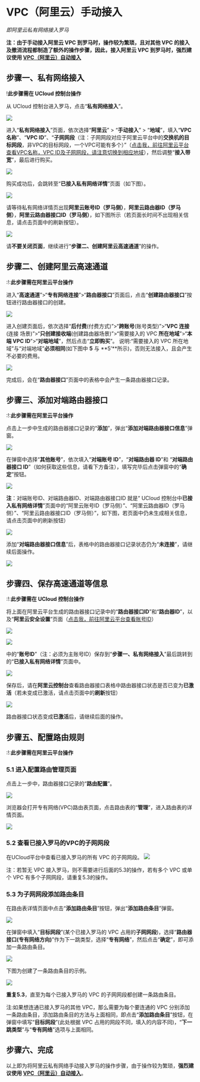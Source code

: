 

# VPC（阿里云）手动接入

*即阿里云私有网络接入罗马*

**注：由于手动接入阿里云 VPC 到罗马时，操作较为繁琐，且对其他 VPC 的接入及撤消流程都制造了额外的操作步骤，因此，接入阿里云 VPC
到罗马时，强烈建议使用 [VPC（阿里云）自动接入](roma/operation/ali_auto_access)**

## 步骤一、私有网络接入

\!**<span class="underline">此步骤需在 UCloud 控制台操作</span>**

从 UCloud 控制台进入罗马，点击“**私有网络接入**”。

![](/images/operation/私有网络接入.png)

进入“**私有网络接入**”页面，依次选择“**阿里云**” \> “**手动接入**” \>
“**地域**”，填入“**VPC名称**”、“**VPC
ID**”、“**子网网段**（注：子网网段对应于阿里云平台中的**交换机的目标网段**，非VPC的目标网段，一个VPC可能有多个）”（[点击我，前往阿里云平台查看VPC名称，VPC
ID及子网网段，请注意切换到相应地域](https://vpc.console.aliyun.com)），然后调整“**接入带宽**”，最后进行购买。

![](/images/operation/ali_manual_access/step11.png)

购买成功后，会跳转至“**已接入私有网络详情**”页面（如下图）。

![](/images/operation/ali_manual_access/step12.png)

请等待私有网络详情页出现**阿里云账号ID（罗马侧）**，**阿里云路由器ID（罗马侧）**，**阿里云路由器接口ID（罗马侧）**，如下图所示（若页面长时间不出现相关信息，请点击页面中的刷新按钮）。

![](/images/operation/ali_manual_access/step15.png)

请**不要关闭页面**，继续进行“**步骤二、创建阿里云高速通道**”的操作。

## 步骤二、创建阿里云高速通道

:\!:**<span class="underline">此步骤需在阿里云平台操作</span>**

进入“**高速通道**”\>“**专有网络连接**”\>“**路由器接口**”页面后，点击“**创建路由器接口**”按钮进行路由器接口的创建。

![](/images/operation/ali_manual_access/step1.png)

进入创建页面后，依次选择“**后付费**(付费方式)”\>“**跨账号**(账号类型)”\>“**VPC 连接**(连接
场景)”\>“**只创建接收端**(创建路由器场景)”\>“需要接入的 VPC **所在地域**”\>“**本端
VPC ID**”\>“**对端地域**”，然后点击“**立即购买**”。 说明:“需要接入的 VPC
所在地域”与“对端地域”**必须相同**(如下图中 **5** 与
**5’**所示)，否则无法接入，且会产生不必要的费用。

![](/images/operation/ali_manual_access/step2.png)

完成后，会在“**路由器接口**”页面中的表格中会产生一条路由器接口记录。

## 步骤三、添加对端路由器接口

:\!:**<span class="underline">此步骤需在阿里云平台操作</span>**

点击上一步中生成的路由器接口记录的“**添加**”，弹出“**添加对端路由器接口信息**”弹窗。

![](/images/operation/ali_manual_access/step3.png)

在弹窗中选择“**其他账号**”，依次填入“**对端账号 ID**”，“**对端路由器 ID**”和 “**对端路由器接口
ID**”（如何获取这些信息，请看下方备注），填写完毕后点击弹窗中的“**确定**”按钮。

![](/images/operation/ali_manual_access/step4.png)

**注**：对端账号ID、对端路由器ID、对端路由器接口ID 就是“ UCloud
控制台中**已接入私有网络详情**”页面中的“阿里云账号ID（罗马侧）”、“阿里云路由器ID（罗马侧）”、“阿里云路由器接口ID（罗马侧）”，如下图，若页面中仍未生成相关信息，请点击页面中的刷新按钮）

![](/images/operation/ali_manual_access/step15.png)

添加“**对端路由器接口信息**”后，表格中的路由器接口记录状态仍为“**未连接**”，请继续后面操作。

![](/images/operation/ali_manual_access/step5.png)

## 步骤四、保存高速通道等信息

:\!:**<span class="underline">此步骤需在 UCloud 控制台操作</span>**

将上面在阿里云平台生成的路由器接口记录中的“**路由器接口ID**”和“**路由器ID**”，以及“**阿里云安全设置**”页面（[点击我，前往阿里云平台查看账号ID](https://account.console.aliyun.com/#/secure)）

![](/images/operation/ali_manual_access/step13.png)

![](/images/operation/ali_auth/step1.png)

中的“**账号ID**”（注：必须为主账号ID）保存到“**步骤一、私有网络接入**”最后跳转到的“**已接入私有网络详情**”页面中。

![](/images/operation/ali_manual_access/step14.png)

保存后，请在**阿里云控制台**查看路由器接口表格中路由器接口状态是否已变为**已激活**（若未变成已激活，请点击页面中的**刷新**按钮）

![](/images/operation/ali_manual_access/step5.1.png)

路由器接口状态变成**已激活**后，请继续后面的操作。

## 步骤五、配置路由规则

:\!:**<span class="underline">此步骤需在阿里云平台操作</span>**

### 5.1 进入配置路由管理页面

点击上一步中，路由器接口记录的“**路由配置**”。

![](/images/operation/ali_manual_access/step6.png)

浏览器会打开专有网络(VPC)路由表页面，点击路由表的“**管理**”，进入路由表的详情页面。

![](/images/operation/ali_manual_access/step7.png)

### 5.2 查看已接入罗马的VPC的子网网段

在UCloud平台中查看已接入罗马的所有 VPC 的子网网段。 ![](/images/operation/私有网络列表.png)

注：若暂无 VPC 接入罗马，则不需要进行后面的5.3的操作，若有多个 VPC 或单个 VPC 有多个子网网段，请重复5.3的操作。

### 5.3 为子网网段添加路由条目

在路由表详情页面中点击“**添加路由条目**”按钮，弹出“**添加路由条目**”弹窗。

![](/images/operation/ali_manual_access/step8.png)

在弹窗中填入“**目标网段**”(某个已接入罗马的 VPC
占用的**子网网段**)，选择“**路由器接口(专有网络方向)**”作为下一跳类型，选择“**专有网络**”，然后点击“**确定**”，即可添加一条路由条目。

![](/images/operation/ali_manual_access/step9.png)

下图为创建了一条路由条目的示例。

![](/images/operation/ali_manual_access/step10.png)

**重复5.3**，直至为每个已接入罗马的 VPC 的子网网段都创建一条路由条目。

注:如果想连通已接入罗马的其他 VPC，那么需要为每个要连通的 VPC
分别添加一条路由条目，添加路由条目的方法与上面相同，即点击“**添加路由条目**”按钮，在弹窗中填写“**目标网段**”(此处根据
VPC 占用的网段不同，填入的内容不同)，“**下一跳类型**”与“**专有网络**”选项与上面相同。

## 步骤六、完成

以上即为将阿里云私有网络手动接入罗马的操作步骤，由于操作较为繁琐，**强烈建议使用
[VPC（阿里云）自动接入](/roma/operation/ali_auto_access)**。
